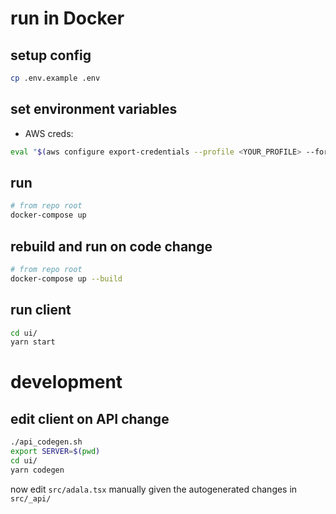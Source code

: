 # run in Docker

## setup config

```bash
cp .env.example .env
```

## set environment variables

- AWS creds:
```bash
eval "$(aws configure export-credentials --profile <YOUR_PROFILE> --format env)"
```

## run

```bash
# from repo root
docker-compose up
```


## rebuild and run on code change

```bash
# from repo root
docker-compose up --build
```

## run client

```bash
cd ui/
yarn start
```

# development

## edit client on API change

```bash
./api_codegen.sh
export SERVER=$(pwd)
cd ui/
yarn codegen
```
now edit `src/adala.tsx` manually given the autogenerated changes in `src/_api/`
